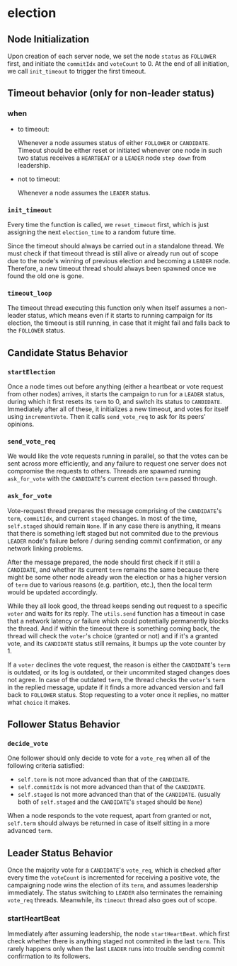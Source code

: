 # election

## Node Initialization

Upon creation of each server node, we set the node `status` as `FOLLOWER` first, and initiate the `commitIdx` and `voteCount` to 0. At the end of all initiation, we call `init_timeout` to trigger the first timeout.

## Timeout behavior (only for non-leader status)

### when

- to timeout:

    Whenever a node assumes status of either `FOLLOWER` or `CANDIDATE`. Timeout should be either reset or initiated whenever one node in such two status receives a `HEARTBEAT` or a `LEADER` node `step down` from leadership.

- not to timeout:
    
    Whenever a node assumes the `LEADER` status.

### `init_timeout`

Every time the function is called, we `reset_timeout` first, which is just assigning the next `election_time` to a random future time.

Since the timeout should always be carried out in a standalone thread. We must check if that timeout thread is still alive or already run out of scope due to the node's winning of previous election and becoming a `LEADER` node. Therefore, a new timeout thread should always been spawned once we found the old one is gone.

### `timeout_loop`

The timeout thread executing this function only when itself assumes a non-leader status, which means even if it starts to running campaign for its election, the timeout is still running, in case that it might fail and falls back to the `FOLLOWER` status.

## Candidate Status Behavior

### `startElection`

Once a node times out before anything (either a heartbeat or vote request from other nodes) arrives, it starts the campaign to run for a `LEADER` status, during which it first resets its `term` to 0, and switch its status to `CANDIDATE`. Immediately after all of these, it initializes a new timeout, and votes for itself using `incrementVote`. Then it calls `send_vote_req` to ask for its peers' opinions.

### `send_vote_req`

We would like the vote requests running in parallel, so that the votes can be sent across more efficiently, and any failure to request one server does not compromise the requests to others. Threads are spawned running `ask_for_vote` with the `CANDIDATE`'s current election `term` passed through.

### `ask_for_vote`

Vote-request thread prepares the message comprising of the `CANDIDATE`'s `term`, `commitIdx`, and current `staged` changes. In most of the time, `self.staged` should remain `None`. If in any case there is anything, it means that there is something left staged but not commited due to the previous `LEADER` node's failure before / during sending commit confirmation, or any network linking problems.

After the message prepared, the node should first check if it still a `CANDIDATE`, and whether its current `term` remains the same because there might be some other node already won the election or has a higher version of `term` due to various reasons (e.g. partition, etc.), then the local term would be updated accordingly. 

While they all look good, the thread keeps sending out request to a specific `voter` and waits for its reply. The `utils.send` function has a timeout in case that a network latency or failure which could potentially permanently blocks the thread. And if within the timeout there is something coming back, the thread will check the `voter`'s choice (granted or not) and if it's a granted vote, and its `CANDIDATE` status still remains, it bumps up the vote counter by 1.

If a `voter` declines the vote request, the reason is either the `CANDIDATE`'s `term` is outdated, or its log is outdated, or their uncommited staged changes does not agree. In case of the outdated `term`, the thread checks the `voter`'s `term` in the replied message, update if it finds a more advanced version and fall back to `FOLLOWER` status. Stop requesting to a voter once it replies, no matter what `choice` it makes.

## Follower Status Behavior

### `decide_vote`

One follower should only decide to vote for a `vote_req` when all of the following criteria satisfied:

- `self.term` is not more advanced than that of the `CANDIDATE`.
- `self.commitIdx` is not more advanced than that of the `CANDIDATE`.
- `self.staged` is not more advanced than that of the `CANDIDATE`. (usually both of `self.staged` and the `CANDIDATE`'s `staged` should be `None`)

When a node responds to the vote request, apart from granted or not, `self.term` should always be returned in case of itself sitting in a more advanced `term`.

## Leader Status Behavior

Once the majority vote for a `CANDIDATE`'s `vote_req`, which is checked after every time the `voteCount` is incremented for receiving a positive vote, the campaigning node wins the election of its `term`, and assumes leadership immediately. The status switching to `LEADER` also terminates the remaining `vote_req` threads. Meanwhile, its `timeout` thread also goes out of scope.

### startHeartBeat

Immediately after assuming leadership, the node `startHeartBeat`. which first check whether there is anything staged not commited in the last `term`. This rarely happens only when the last `LEADER` runs into trouble sending commit confirmation to its followers. 

<!-- why we want to handle the uncommited but staged changes? -->
